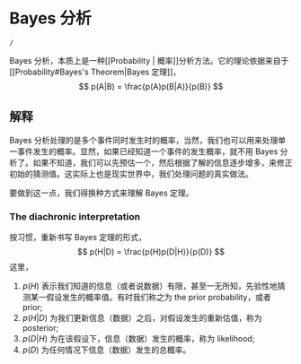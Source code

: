 # Bayes 分析
```ActivityHistory
/
```
Bayes 分析，本质上是一种[[Probability | 概率]]分析方法。它的理论依据来自于 [[Probability#Bayes's Theorem|Bayes 定理]]，
$$
p(A|B) = \frac{p(A)p(B|A)}{p(B)}
$$

## 解释
Bayes 分析处理的是多个事件同时发生时的概率，当然，我们也可以用来处理单一事件发生的概率。显然，如果已经知道一个事件的发生概率，就不用 Bayes 分析了。如果不知道，我们可以先预估一个，然后根据了解的信息逐步增多，来修正初始的猜测值。这实际上也是现实世界中，我们处理问题的真实做法。

要做到这一点，我们得换种方式来理解 Bayes 定理。

### The diachronic interpretation
按习惯，重新书写 Bayes 定理的形式，
$$
p(H|D) = \frac{p(H)p(D|H)}{p(D)}
$$
这里，
1.  $p(H)$ 表示我们知道的信息（或者说数据）有限，甚至一无所知，先验性地猜测某一假设发生的概率值。有时我们称之为 the prior probability，或者 prior;
1.  $p(H|D)$ 为我们更新信息（数据）之后，对假设发生的重新估值，称为 posterior;
1.  $p(D|H)$ 为在该假设下，信息（数据）发生的概率，称为 likelihood;
1.  $p(D)$ 为任何情况下信息（数据）发生的总概率。
